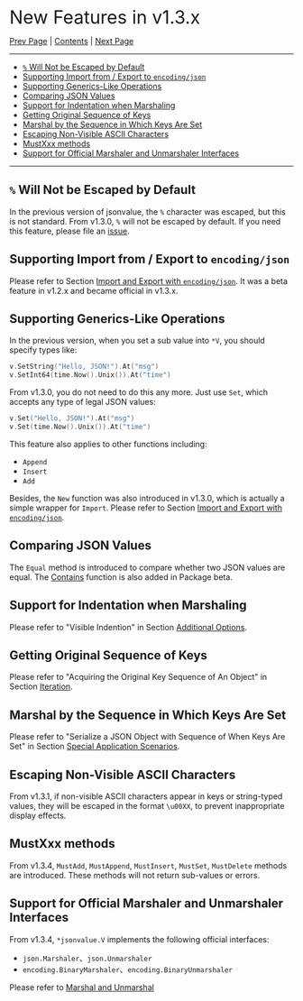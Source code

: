 <font size=6>New Features in v1.3.x</font>

[Prev Page](./14_1_14_new_feature.md) | [Contents](./README.md) | [Next Page](./16_1_12_new_feature.md)

---

- [`%` Will Not be Escaped by Default](#-will-not-be-escaped-by-default)
- [Supporting Import from / Export to `encoding/json`](#supporting-import-from--export-to-encodingjson)
- [Supporting Generics-Like Operations](#supporting-generics-like-operations)
- [Comparing JSON Values](#comparing-json-values)
- [Support for Indentation when Marshaling](#support-for-indentation-when-marshaling)
- [Getting Original Sequence of Keys](#getting-original-sequence-of-keys)
- [Marshal by the Sequence in Which Keys Are Set](#marshal-by-the-sequence-in-which-keys-are-set)
- [Escaping Non-Visible ASCII Characters](#escaping-non-visible-ascii-characters)
- [MustXxx methods](#mustxxx-methods)
- [Support for Official Marshaler and Unmarshaler Interfaces](#support-for-official-marshaler-and-unmarshaler-interfaces)

---

## `%` Will Not be Escaped by Default

In the previous version of jsonvalue, the `%` character was escaped, but this is not standard. From v1.3.0, `%` will not be escaped by default. If you need this feature, please file an [issue](https://github.com/Andrew-M-C/go.jsonvalue/issues/new).

## Supporting Import from / Export to `encoding/json`

Please refer to Section [Import and Export with `encoding/json`](./06_import_export.md). It was a beta feature in v1.2.x and became official in v1.3.x.

## Supporting Generics-Like Operations

In the previous version, when you set a sub value into `*V`, you should specify types like:

```go
v.SetString("Hello, JSON!").At("msg")
v.SetInt64(time.Now().Unix()).At("time")
```

From v1.3.0, you do not need to do this any more. Just use `Set`, which accepts any type of legal JSON values:

```go
v.Set("Hello, JSON!").At("msg")
v.Set(time.Now().Unix()).At("time")
```

This feature also applies to other functions including:

- `Append`
- `Insert`
- `Add`

Besides, the `New` function was also introduced in v1.3.0, which is actually a simple wrapper for `Import`. Please refer to Section [Import and Export with `encoding/json`](./06_import_export.md).

## Comparing JSON Values

The `Equal` method is introduced to compare whether two JSON values are equal. The [Contains](./13_beta.md) function is also added in Package beta.

## Support for Indentation when Marshaling

Please refer to "Visible Indention" in Section [Additional Options](./12_option.md).

## Getting Original Sequence of Keys

Please refer to "Acquiring the Original Key Sequence of An Object" in Section [Iteration](./07_iteration.md).

## Marshal by the Sequence in Which Keys Are Set

Please refer to "Serialize a JSON Object with Sequence of When Keys Are Set" in Section [Special Application Scenarios](./10_scenarios.md).

## Escaping Non-Visible ASCII Characters

From v1.3.1, if non-visible ASCII characters appear in keys or string-typed values, they will be escaped in the format `\u00XX`, to prevent inappropriate display effects.

## MustXxx methods

From v1.3.4, `MustAdd`, `MustAppend`, `MustInsert`, `MustSet`, `MustDelete` methods are introduced. These methods will not return sub-values or errors.

## Support for Official Marshaler and Unmarshaler Interfaces

From v1.3.4, `*jsonvalue.V` implements the following official interfaces:

- `json.Marshaler`、`json.Unmarshaler`
- `encoding.BinaryMarshaler`、`encoding.BinaryUnmarshaler`

Please refer to [Marshal and Unmarshal](./05_marshal_unmarshal.md)
